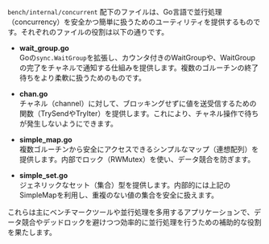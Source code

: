 `bench/internal/concurrent` 配下のファイルは、Go言語で並行処理（concurrency）を安全かつ簡単に扱うためのユーティリティを提供するものです。それぞれのファイルの役割は以下の通りです。

- **wait_group.go**  
  Goの`sync.WaitGroup`を拡張し、カウンタ付きのWaitGroupや、WaitGroupの完了をチャネルで通知する仕組みを提供します。複数のゴルーチンの終了待ちをより柔軟に扱うためのものです。

- **chan.go**  
  チャネル（channel）に対して、ブロッキングせずに値を送受信するための関数（TrySendやTryIter）を提供します。これにより、チャネル操作で待ちが発生しないようにできます。

- **simple_map.go**  
  複数ゴルーチンから安全にアクセスできるシンプルなマップ（連想配列）を提供します。内部でロック（RWMutex）を使い、データ競合を防ぎます。

- **simple_set.go**  
  ジェネリックなセット（集合）型を提供します。内部的には上記のSimpleMapを利用し、重複のない値の集合を安全に扱えます。

これらは主にベンチマークツールや並行処理を多用するアプリケーションで、データ競合やデッドロックを避けつつ効率的に並行処理を行うための補助的な役割を果たします。
